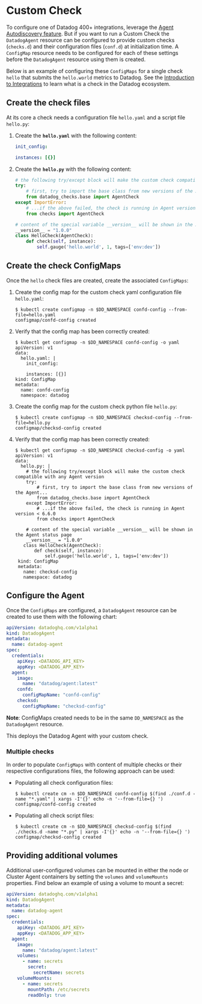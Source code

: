 # Custom Check

To configure one of Datadog 400+ integrations, leverage the [Agent Autodiscovery feature](https://docs.datadoghq.com/agent/autodiscovery/). But if you want to run a Custom Check the `DatadogAgent` resource can be configured to provide custom checks (`checks.d`) and their configuration files (`conf.d`) at initialization time. A `ConfigMap` resource needs to be configured for each of these settings before the `DatadogAgent` resource using them is created.

Below is an example of configuring these `ConfigMaps` for a single check `hello` that submits the `hello.world` metrics to Datadog. See the [Introduction to Integrations](https://docs.datadoghq.com/getting_started/integrations/) to learn what is a check in the Datadog ecosystem.

## Create the check files

At its core a check needs a configuration file `hello.yaml` and a script file `hello.py`:

1. Create the **`hello.yaml`** with the following content:

   ```yaml
   init_config:

   instances: [{}]
   ```

2. Create the **`hello.py`** with the following content:

   ```python
   # the following try/except block will make the custom check compatible with any Agent version
   try:
       # first, try to import the base class from new versions of the Agent...
       from datadog_checks.base import AgentCheck
   except ImportError:
       # ...if the above failed, the check is running in Agent version < 6.6.0
       from checks import AgentCheck

   # content of the special variable __version__ will be shown in the Agent status page
   __version__ = "1.0.0"
   class HelloCheck(AgentCheck):
       def check(self, instance):
           self.gauge('hello.world', 1, tags=['env:dev'])
   ```

## Create the check ConfigMaps

Once the `hello` check files are created, create the associated `ConfigMaps`:

1. Create the config map for the custom check yaml configuration file `hello.yaml`:

   ```shell
   $ kubectl create configmap -n $DD_NAMESPACE confd-config --from-file=hello.yaml
   configmap/confd-config created
   ```

2. Verify that the config map has been correctly created:

   ```shell
   $ kubectl get configmap -n $DD_NAMESPACE confd-config -o yaml
   apiVersion: v1
   data:
     hello.yaml: |
       init_config:

       instances: [{}]
   kind: ConfigMap
   metadata:
     name: confd-config
     namespace: datadog
   ```

3. Create the config map for the custom check python file `hello.py`:

   ```shell
   $ kubectl create configmap -n $DD_NAMESPACE checksd-config --from-file=hello.py
   configmap/checksd-config created
   ```

4. Verify that the config map has been correctly created:

   ```shell
   $ kubectl get configmap -n $DD_NAMESPACE checksd-config -o yaml
   apiVersion: v1
   data:
     hello.py: |
       # the following try/except block will make the custom check compatible with any Agent version
       try:
           # first, try to import the base class from new versions of the Agent...
           from datadog_checks.base import AgentCheck
       except ImportError:
           # ...if the above failed, the check is running in Agent version < 6.6.0
           from checks import AgentCheck

       # content of the special variable __version__ will be shown in the Agent status page
       __version__ = "1.0.0"
      class HelloCheck(AgentCheck):
          def check(self, instance):
              self.gauge('hello.world', 1, tags=['env:dev'])
    kind: ConfigMap
    metadata:
      name: checksd-config
      namespace: datadog
   ```

## Configure the Agent

Once the `ConfigMaps` are configured, a `DatadogAgent` resource can be created to use them with the following chart:

```yaml
apiVersion: datadoghq.com/v1alpha1
kind: DatadogAgent
metadata:
  name: datadog-agent
spec:
  credentials:
    apiKey: <DATADOG_API_KEY>
    appKey: <DATADOG_APP_KEY>
  agent:
    image:
      name: "datadog/agent:latest"
    confd:
      configMapName: "confd-config"
    checksd:
      configMapName: "checksd-config"
```

**Note**: ConfigMaps created needs to be in the same `DD_NAMESPACE` as the `DatadogAgent` resource.

This deploys the Datadog Agent with your custom check.

### Multiple checks

In order to populate `ConfigMaps` with content of multiple checks or their respective configurations files, the following approach can be used:

- Populating all check configuration files:

  ```shell
  $ kubectl create cm -n $DD_NAMESPACE confd-config $(find ./conf.d -name "*.yaml" | xargs -I'{}' echo -n '--from-file={} ')
  configmap/confd-config created
  ```

- Populating all check script files:

  ```shell
  $ kubectl create cm -n $DD_NAMESPACE checksd-config $(find ./checks.d -name "*.py" | xargs -I'{}' echo -n '--from-file={} ')
  configmap/checksd-config created
  ```

## Providing additional volumes

Additional user-configured volumes can be mounted in either the node or Cluster Agent containers by setting the `volumes` and `volumeMounts` properties. Find below an example of using a volume to mount a secret:

```yaml
apiVersion: datadoghq.com/v1alpha1
kind: DatadogAgent
metadata:
  name: datadog-agent
spec:
  credentials:
    apiKey: <DATADOG_API_KEY>
    appKey: <DATADOG_APP_KEY>
  agent:
    image:
      name: "datadog/agent:latest"
    volumes:
      - name: secrets
        secret:
          secretName: secrets
    volumeMounts:
      - name: secrets
        mountPath: /etc/secrets
        readOnly: true
```
